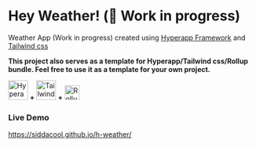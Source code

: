 # Hey Weather! (🚧 Work in progress)

Weather App (Work in progress) created using 
[Hyperapp Framework](https://github.com/jorgebucaran/hyperapp) and 
[Tailwind css](https://tailwindcss.com/)

**This project also serves as a template for 
Hyperapp/Tailwind css/Rollup bundle. 
Feel free to use it as a template for your own project.**

<a href="https://github.com/jorgebucaran/hyperapp" target="_blank"><img src="https://seeklogo.com/images/H/hyperapp-logo-D9EB60B64A-seeklogo.com.png"  width="40" alt="Hyperapp Framework"/></a> **+** <a href="https://tailwindcss.com/" target="_blank"><img src="https://www.markusantonwolf.com/media/pages/blog/tailwind-css/265298487-1596675041/tailwind-css-logo.svg"  width="40" alt="Tailwind css"/></a> **+** <a href="https://rollupjs.org/guide/en/" target="_blank"><img src="https://seeklogo.com/images/R/rollup-js-logo-F3925E2546-seeklogo.com.png"  width="30" alt="Rollup"/></a>



### Live Demo
https://siddacool.github.io/h-weather/
